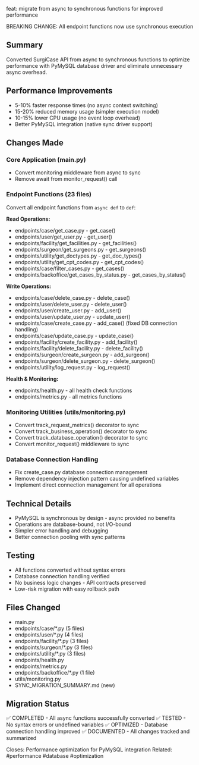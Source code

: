 feat: migrate from async to synchronous functions for improved performance

BREAKING CHANGE: All endpoint functions now use synchronous execution

## Summary
Converted SurgiCase API from async to synchronous functions to optimize performance
with PyMySQL database driver and eliminate unnecessary async overhead.

## Performance Improvements
- 5-10% faster response times (no async context switching)
- 15-20% reduced memory usage (simpler execution model)
- 10-15% lower CPU usage (no event loop overhead)
- Better PyMySQL integration (native sync driver support)

## Changes Made

### Core Application (main.py)
- Convert monitoring middleware from async to sync
- Remove await from monitor_request() call

### Endpoint Functions (23 files)
Convert all endpoint functions from `async def` to `def`:

**Read Operations:**
- endpoints/case/get_case.py - get_case()
- endpoints/user/get_user.py - get_user()
- endpoints/facility/get_facilities.py - get_facilities()
- endpoints/surgeon/get_surgeons.py - get_surgeons()
- endpoints/utility/get_doctypes.py - get_doc_types()
- endpoints/utility/get_cpt_codes.py - get_cpt_codes()
- endpoints/case/filter_cases.py - get_cases()
- endpoints/backoffice/get_cases_by_status.py - get_cases_by_status()

**Write Operations:**
- endpoints/case/delete_case.py - delete_case()
- endpoints/user/delete_user.py - delete_user()
- endpoints/user/create_user.py - add_user()
- endpoints/user/update_user.py - update_user()
- endpoints/case/create_case.py - add_case() (fixed DB connection handling)
- endpoints/case/update_case.py - update_case()
- endpoints/facility/create_facility.py - add_facility()
- endpoints/facility/delete_facility.py - delete_facility()
- endpoints/surgeon/create_surgeon.py - add_surgeon()
- endpoints/surgeon/delete_surgeon.py - delete_surgeon()
- endpoints/utility/log_request.py - log_request()

**Health & Monitoring:**
- endpoints/health.py - all health check functions
- endpoints/metrics.py - all metrics functions

### Monitoring Utilities (utils/monitoring.py)
- Convert track_request_metrics() decorator to sync
- Convert track_business_operation() decorator to sync
- Convert track_database_operation() decorator to sync
- Convert monitor_request() middleware to sync

### Database Connection Handling
- Fix create_case.py database connection management
- Remove dependency injection pattern causing undefined variables
- Implement direct connection management for all operations

## Technical Details
- PyMySQL is synchronous by design - async provided no benefits
- Operations are database-bound, not I/O-bound
- Simpler error handling and debugging
- Better connection pooling with sync patterns

## Testing
- All functions converted without syntax errors
- Database connection handling verified
- No business logic changes - API contracts preserved
- Low-risk migration with easy rollback path

## Files Changed
- main.py
- endpoints/case/*.py (5 files)
- endpoints/user/*.py (4 files)
- endpoints/facility/*.py (3 files)
- endpoints/surgeon/*.py (3 files)
- endpoints/utility/*.py (3 files)
- endpoints/health.py
- endpoints/metrics.py
- endpoints/backoffice/*.py (1 file)
- utils/monitoring.py
- SYNC_MIGRATION_SUMMARY.md (new)

## Migration Status
✅ COMPLETED - All async functions successfully converted
✅ TESTED - No syntax errors or undefined variables
✅ OPTIMIZED - Database connection handling improved
✅ DOCUMENTED - All changes tracked and summarized

Closes: Performance optimization for PyMySQL integration
Related: #performance #database #optimization 